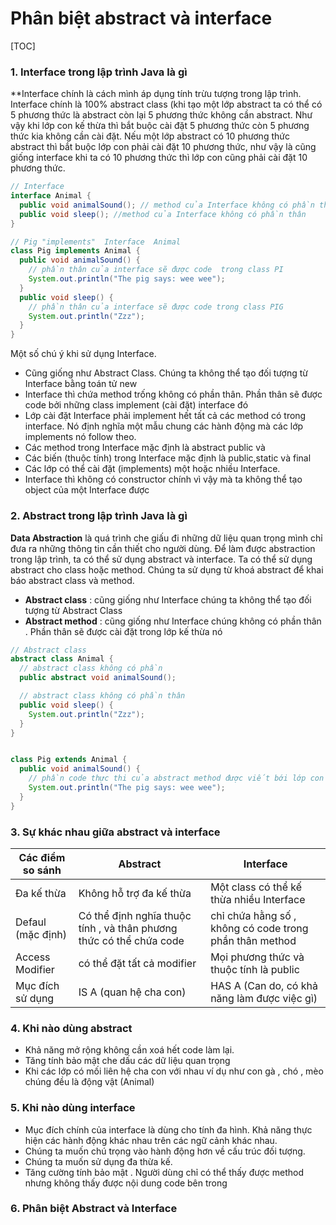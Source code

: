 # Phân biệt abstract và interface

[TOC]

### 1. Interface trong lập trình Java là gì 

**Interface chính là cách mình áp dụng tính trừu tượng trong lập trình. Interface chính là 100% abstract class (khi tạo một lớp abstract ta có thể có 5 phương thức là abstract còn lại 5 phương thức không cần abstract. Như vậy khi lớp con kế thừa thì bắt buộc cài đặt 5 phương thức còn 5 phương thức kia không cần cài đặt. Nếu một lớp abstract có 10 phương thức abstract thì bắt buộc lớp con phải cài đặt 10 phương thức, như vậy là cũng giống interface khi ta có 10 phương thức thì lớp con cũng phải cài đặt 10 phương thức. 

```java
// Interface
interface Animal {
  public void animalSound(); // method của Interface không có phần thân
  public void sleep(); //method của Interface không có phần thân
}

// Pig "implements"  Interface  Animal
class Pig implements Animal {
  public void animalSound() {
    // phần thân của interface sẽ được code  trong class PI
    System.out.println("The pig says: wee wee");
  }
  public void sleep() {
    // phần thân của interface sẽ được code trong class PIG
    System.out.println("Zzz");
  }
}
```

Một số chú ý khi sử dụng Interface.

- Cũng giống như Abstract Class. Chúng ta không thể tạo đối tượng từ Interface bằng toán tử new
- Interface thì chứa method trống không có phần thân. Phần thân sẽ được code bởi những class implement (cài đặt) interface đó
- Lớp cài đặt Interface phải implement hết tất cả các method có trong interface. Nó định nghĩa một mẫu chung các hành động mà các lớp implements nó follow theo.
- Các method trong Interface mặc định là abstract public và
- Các biến (thuộc tính) trong Interface mặc định là public,static và final
- Các lớp có thể cài đặt (implements) một hoặc nhiều Interface.
- Interface thì không có constructor chính vì vậy mà ta không thể tạo object của một Interface được

### 2. Abstract trong lập trình Java là gì 

**Data Abstraction** là quá trình che giấu đi những dữ liệu quan trọng mình chỉ đưa ra những thông tin cần thiết cho người dùng. Để làm được abstraction trong lập trình, ta có thể sử dụng abstract và interface. Ta có thể sử dụng abstract cho class hoặc method. Chúng ta sử dụng từ khoá abstract để khai báo abstract class và method.

- **Abstract class** : cũng giống như Interface chúng ta không thể tạo đối tượng từ Abstract Class
- **Abstract method** : cũng giống như Interface chúng không có phần thân . Phần thân sẽ được cài đặt trong lớp kế thừa nó

```java
// Abstract class
abstract class Animal {
  // abstract class không có phần
  public abstract void animalSound();

  // abstract class không có phần thân
  public void sleep() {
    System.out.println("Zzz");
  }
}


class Pig extends Animal {
  public void animalSound() {
    // phần code thực thi của abstract method được viết bới lớp con kế thừa nó
    System.out.println("The pig says: wee wee");
  }
}
```

### 3. Sự khác nhau giữa abstract và interface 

<table class="table table-bordered">
  <thead>
    <tr>
      <th>Các điểm so sánh</th>
      <th>Abstract</th>
      <th>Interface</th>
    </tr>
  </thead>
  <tbody>
    <tr>
      <td>Đa kế thừa</td>
      <td>Không hỗ trợ đa kế thừa</td>
      <td>Một class có thể kế thừa nhiều Interface</td>
    </tr>
    <tr>
      <td>Defaul (mặc định)</td>
      <td>Có thể định nghĩa thuộc tính , và thân phương thức có thể chứa code</td>
      <td>chỉ chứa hằng số , không có code trong phần thân method</td>
    </tr>
    <tr>
      <td>Access Modifier</td>
      <td>có thể đặt tất cả modifier</td>
      <td>Mọi phương thức và thuộc tính là  public</td>
    </tr>
    <tr>
      <td>Mục đích sử dụng</td>
      <td>IS  A (quan hệ cha con)</td>
      <td>HAS A (Can do, có khả năng làm được việc gì)</td>
    </tr>
  </tbody>
</table>

### 4. Khi nào dùng abstract 

- Khả năng mở rộng không cần xoá hết code làm lại.
- Tăng tính bảo mật che dấu các dữ liệu quan trọng
- Khi các lớp có mối liên hệ cha con với nhau ví dụ như con gà , chó , mèo chúng đều là động vật (Animal)

### 5. Khi nào dùng interface 

- Mục đích chính của interface là dùng cho tính đa hình. Khả năng thực hiện các hành động khác nhau trên các ngữ cảnh khác nhau.
- Chúng ta muốn chú trọng vào hành động hơn về cấu trúc đối tượng.
- Chúng ta muốn sử dụng đa thừa kế.
- Tăng cường tính bảo mật . Người dùng chỉ có thể thấy được method nhưng không thấy được nội dung code bên trong

### 6. Phân biệt Abstract và Interface